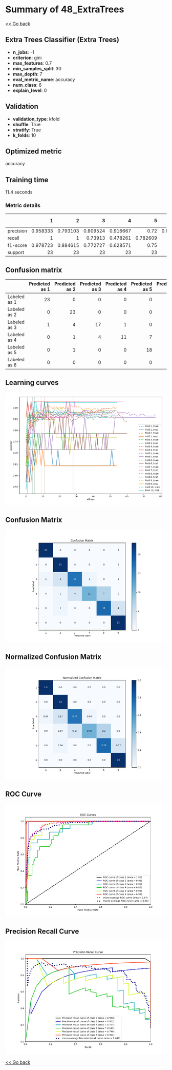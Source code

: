 # Summary of 48_ExtraTrees

[<< Go back](../README.md)


## Extra Trees Classifier (Extra Trees)
- **n_jobs**: -1
- **criterion**: gini
- **max_features**: 0.7
- **min_samples_split**: 30
- **max_depth**: 7
- **eval_metric_name**: accuracy
- **num_class**: 6
- **explain_level**: 0

## Validation
 - **validation_type**: kfold
 - **shuffle**: True
 - **stratify**: True
 - **k_folds**: 10

## Optimized metric
accuracy

## Training time

11.4 seconds

### Metric details
|           |         1 |         2 |         3 |         4 |         5 |         6 |   accuracy |   macro avg |   weighted avg |   logloss |
|:----------|----------:|----------:|----------:|----------:|----------:|----------:|-----------:|------------:|---------------:|----------:|
| precision |  0.958333 |  0.793103 |  0.809524 |  0.916667 |  0.72     |  0.851852 |   0.833333 |    0.84158  |       0.84158  |  0.605592 |
| recall    |  1        |  1        |  0.73913  |  0.478261 |  0.782609 |  1        |   0.833333 |    0.833333 |       0.833333 |  0.605592 |
| f1-score  |  0.978723 |  0.884615 |  0.772727 |  0.628571 |  0.75     |  0.92     |   0.833333 |    0.82244  |       0.82244  |  0.605592 |
| support   | 23        | 23        | 23        | 23        | 23        | 23        |   0.833333 |  138        |     138        |  0.605592 |


## Confusion matrix
|              |   Predicted as 1 |   Predicted as 2 |   Predicted as 3 |   Predicted as 4 |   Predicted as 5 |   Predicted as 6 |
|:-------------|-----------------:|-----------------:|-----------------:|-----------------:|-----------------:|-----------------:|
| Labeled as 1 |               23 |                0 |                0 |                0 |                0 |                0 |
| Labeled as 2 |                0 |               23 |                0 |                0 |                0 |                0 |
| Labeled as 3 |                1 |                4 |               17 |                1 |                0 |                0 |
| Labeled as 4 |                0 |                1 |                4 |               11 |                7 |                0 |
| Labeled as 5 |                0 |                1 |                0 |                0 |               18 |                4 |
| Labeled as 6 |                0 |                0 |                0 |                0 |                0 |               23 |

## Learning curves
![Learning curves](learning_curves.png)
## Confusion Matrix

![Confusion Matrix](confusion_matrix.png)


## Normalized Confusion Matrix

![Normalized Confusion Matrix](confusion_matrix_normalized.png)


## ROC Curve

![ROC Curve](roc_curve.png)


## Precision Recall Curve

![Precision Recall Curve](precision_recall_curve.png)



[<< Go back](../README.md)
